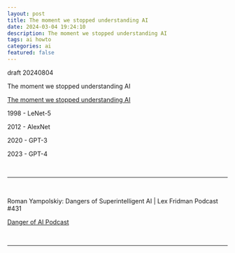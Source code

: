 ```yaml
---
layout: post
title: The moment we stopped understanding AI
date: 2024-03-04 19:24:10
description: The moment we stopped understanding AI
tags: ai howto
categories: ai
featured: false
---
```


draft  20240804

The moment we stopped understanding AI

[The moment we stopped understanding AI]: https://www.youtube.com/watch?v=UZDiGooFs54 "https://www.youtube.com/watch?v=UZDiGooFs54"
[The moment we stopped understanding AI]

1998 - LeNet-5

2012 - AlexNet

2020 - GPT-3

2023 - GPT-4


<br><hr><br>

Roman Yampolskiy: Dangers of Superintelligent AI | Lex Fridman Podcast #431

[Danger of AI Podcast]: https://www.youtube.com/watch?v=NNr6gPelJ3E "https://www.youtube.com/watch?v=NNr6gPelJ3E"
[Danger of AI Podcast]

<br><hr><br>

